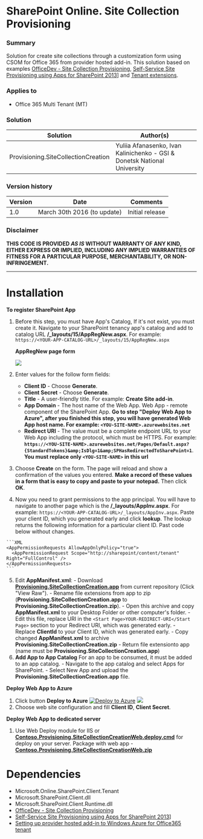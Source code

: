 # SharePoint Online. Site Collection Provisioning


### Summary ###
Solution for create site collections through a customization form using CSOM for Office 365 from provider hosted add-in. This solution based on examples [OfficeDev - Site Collection Provisioning](http://github.com/OfficeDev/PnP/blob/master/Samples/Provisioning.SiteCollectionCreation), [Self-Service Site Provisioning using Apps for SharePoint 2013](http://blogs.msdn.microsoft.com/richard_dizeregas_blog/2013/04/04/self-service-site-provisioning-using-apps-for-sharepoint-2013/)] and [Tenant extensions](https://github.com/OfficeDev/PnP-Sites-Core/tree/master/Core/OfficeDevPnP.Core/AppModelExtensions).

### Applies to ###
-  Office 365 Multi Tenant (MT)

### Solution ###
Solution | Author(s)
---------|----------
Provisioning.SiteCollectionCreation | Yuliia Afanasenko, Ivan Kalinichenko - GSI & Donetsk National University
 
### Version history ###
Version  | Date | Comments
---------| -----| --------
1.0  | March 30th 2016 (to update) | Initial release

### Disclaimer ###
**THIS CODE IS PROVIDED *AS IS* WITHOUT WARRANTY OF ANY KIND, EITHER EXPRESS OR IMPLIED, INCLUDING ANY IMPLIED WARRANTIES OF FITNESS FOR A PARTICULAR PURPOSE, MERCHANTABILITY, OR NON-INFRINGEMENT.**

----------

# Installation #
**To register SharePoint App**
  1. Before this step, you must have App's Catalog, If it's not exist, you must create it. Navigate to your SharePoint tenancy app's catalog and add to catalog URL **/_layouts/15/AppRegNew.aspx**. For example: ```https://<YOUR-APP-CATALOG-URL>/_layouts/15/AppRegNew.aspx```
  
      **AppRegNew page form**
      
      ![](https://i-msdn.sec.s-msft.com/dynimg/IC802667.png)
      
  2. Enter values for the follow form fields:
      - **Client ID** - Choose **Generate**.
      - **Client Secret** - Choose **Generate**.
      - **Title** - A user-friendly title. For example: **Create Site add-in**.
      - **App Domain** - The host name of the Web App. Web App - remote component of the SharePoint App. **Go to step "Deploy Web App to Azure", after you finished this step, you will have generated Web App host name. For example: `<YOU-SITE-NAME>.azurewebsites.net`**
      - **Redirect URI** - The value must be a complete endpoint URL to your Web App including the protocol, which must be HTTPS. For example: **`https://<YOU-SITE-NAME>.azurewebsites.net/Pages/Default.aspx?{StandardTokens}&amp;IsDlg=1&amp;SPHasRedirectedToSharePoint=1`**. **You must replace only `<YOU-SITE-NAME>` in this url**
      
  3. Choose **Create** on the form. The page will reload and show a confirmation of the values you entered. **Make a record of these values in a form that is easy to copy and paste to your notepad.** Then click **OK**.

  4. Now you need to grant permissions to the app principal. You will have to navigate to another page which is the **/_layouts/AppInv.aspx**. For example: ```https://<YOUR-APP-CATALOG-URL>/_layouts/AppInv.aspx```. Paste your client ID, which you generated early and click **lookup**. The lookup returns the following information for a particular client ID. Past code below without changes.

	```XML
	<AppPermissionRequests AllowAppOnlyPolicy="true">
	  <AppPermissionRequest Scope="http://sharepoint/content/tenant" Right="FullControl" />
	</AppPermissionRequests>
	```
  5. Edit **AppManifest.xml**:
  	- Download **[Provisioning.SiteCollectionCreation.app](https://github.com/gsiua/SPOSiteCollectionCreation/blob/master/BuildPackage/Provisioning.SiteCollectionCreation.app)** from current repository (Click "View Raw").
  	- Rename file extensions from app to zip (**Provisioning.SiteCollectionCreation.app** to **Provisioning.SiteCollectionCreation.zip**). 
  	- Open this archive and copy **AppManifest.xml** to your Desktop Folder or other computer's folder. 
  	- Edit this file, replace URI in the ```<Start Page>YOUR-REDIRECT-URI</Start Page>``` section to your Redirect URI, which was generated early.
  	- Replace **ClientId** to your Client ID, which was generated early.
  	- Copy changed **AppManifest.xml** to archive **Provisioning.SiteCollectionCreation.zip**
  	- Return file extensionto app (name must be **Provisioning.SiteCollectionCreation.app**)
  6. **Add App to App Catalog**
 	For an app to be consumed, it must be added to an app catalog.
	- Navigate to the app catalog and select Apps for SharePoint.
	- Select New App and upload the **Provisioning.SiteCollectionCreation.app** file.

  **Deploy Web App to Azure**
  1. Click button **Deploy to Azure** [![Deploy to Azure](http://azuredeploy.net/deploybutton.png)](https://azuredeploy.net/) <a href="http://armviz.io/#/?load=https://raw.githubusercontent.com/Azure/azure-quickstart-templates/master/201-web-app-github-deploy/azuredeploy.json" target="_blank"><img src="http://armviz.io/visualizebutton.png"/></a>
  2. Choose web site configuration and fill **Client ID**, **Client Secret**.
  
  **Deploy Web App to dedicated server**
  1. Use Web Deploy module for IIS or **[Contoso.Provisioning.SiteCollectionCreationWeb.deploy.cmd](https://github.com/gsiua/SPOSiteCollectionCreation/blob/master/BuildPackage/Contoso.Provisioning.SiteCollectionCreationWeb.deploy.cmd)** for deploy on your server. Package with web app - **[Contoso.Provisioning.SiteCollectionCreationWeb.zip](https://github.com/gsiua/SPOSiteCollectionCreation/blob/master/BuildPackage/Contoso.Provisioning.SiteCollectionCreationWeb.zip)**

# Dependencies #

- Microsoft.Online.SharePoint.Client.Tenant
- Microsoft.SharePoint.Client.dll
- Microsoft.SharePoint.Client.Runtime.dll
- [OfficeDev - Site Collection Provisioning](http://github.com/OfficeDev/PnP/blob/master/Samples/Provisioning.SiteCollectionCreation)
- [Self-Service Site Provisioning using Apps for SharePoint 2013](http://blogs.msdn.microsoft.com/richard_dizeregas_blog/2013/04/04/self-service-site-provisioning-using-apps-for-sharepoint-2013/)]
- [Setting up provider hosted add-in to Windows Azure for Office365 tenant](http://blogs.msdn.com/b/vesku/archive/2013/11/25/setting-up-provider-hosted-app-to-windows-azure-for-office365-tenant.aspx)
